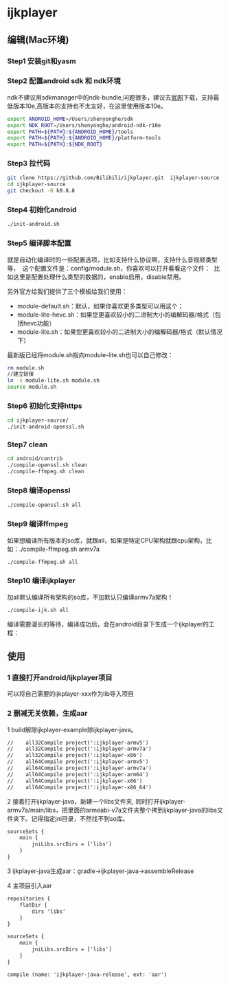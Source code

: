 # ijkplayer 

## 编辑(Mac环境)

### Step1 安装git和yasm
 
### Step2 配置android sdk 和 ndk环境

ndk不建议用sdkmanager中的ndk-bundle,问题很多，建议去[官网](https://developer.android.google.cn/ndk/downloads/)下载，支持最低版本10e,高版本的支持也不太友好，在这里使用版本10e。

```bash
export ANDROID_HOME=/Users/shenyonghe/sdk
export NDK_ROOT=/Users/shenyonghe/android-ndk-r10e
export PATH=${PATH}:${ANDROID_HOME}/tools
export PATH=${PATH}:${ANDROID_HOME}/platform-tools 
export PATH=${PATH}:${NDK_ROOT}
```
 
### Step3 拉代码

```bash
git clone https://github.com/Bilibili/ijkplayer.git  ijkplayer-source
cd ijkplayer-source
git checkout -B k0.8.8
```

### Step4 初始化android

```bash
./init-android.sh
```

### Step5 编译脚本配置

就是自动化编译时的一些配置选项，比如支持什么协议啊，支持什么音视频类型等， 
这个配置文件是：config/module.sh，你喜欢可以打开看看这个文件： 
比如这里是配置处理什么类型的数据的，enable启用，disable禁用。

另外官方给我们提供了三个模板给我们使用：

* module-default.sh：默认，如果你喜欢更多类型可以用这个； 
* module-lite-hevc.sh：如果您更喜欢较小的二进制大小的编解码器/格式（包括hevc功能） 
* module-lite.sh：如果您更喜欢较小的二进制大小的编解码器/格式（默认情况下）

最新版已经将module.sh指向module-lite.sh也可以自己修改：

```bash
rm module.sh
//建立链接
ln -s module-lite.sh module.sh
source module.sh
```

### Step6 初始化支持https

```bash
cd ijkplayer-source/
./init-android-openssl.sh
```

### Step7 clean

```bash
cd android/contrib
./compile-openssl.sh clean
./compile-ffmpeg.sh clean
```

### Step8 编译openssl

```bash
./compile-openssl.sh all
```

### Step9 编译ffmpeg

如果想编译所有版本的so库，就跟all，如果是特定CPU架构就跟cpu架构，比如：./compile-ffmpeg.sh armv7a 

```bash
./compile-ffmpeg.sh all
```

### Step10 编译ijkplayer

加all默认编译所有架构的so库，不加默认只编译armv7a架构！

```bash
./compile-ijk.sh all
```

编译需要漫长的等待，编译成功后，会在android目录下生成一个ijkplayer的工程：

## 使用

### 1 直接打开android/ijkplayer项目

可以将自己需要的ijkplayer-xxx作为lib导入项目

### 2 删减无关依赖，生成aar

1 build解除ijkplayer-example除ijkplayer-java。

```xml
//    all32Compile project(':ijkplayer-armv5')
//    all32Compile project(':ijkplayer-armv7a')
//    all32Compile project(':ijkplayer-x86')
//    all64Compile project(':ijkplayer-armv5')
//    all64Compile project(':ijkplayer-armv7a')
//    all64Compile project(':ijkplayer-arm64')
//    all64Compile project(':ijkplayer-x86')
//    all64Compile project(':ijkplayer-x86_64')
```

2 接着打开ijkplayer-java，新建一个libs文件夹, 同时打开ijkplayer-armv7a/main/libs，把里面的armeabi-v7a文件夹整个拷到ijkplayer-java的libs文件夹下。记得指定jni目录，不然找不到so库。

```xml
sourceSets {
    main {
        jniLibs.srcDirs = ['libs']
    }
}
```

3 ijkplayer-java生成aar：gradle->ijkplayer-java->assembleRelease

4 主项目引入aar

```xml
repositories {
    flatDir {
        dirs 'libs'
    }
}

sourceSets {
    main {
        jniLibs.srcDirs = ['libs']
    }
}

compile (name: 'ijkplayer-java-release', ext: 'aar')
```

